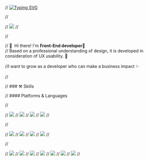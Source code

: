 // [![Typing SVG](https://readme-typing-svg.herokuapp.com?color=%2300F787&lines=Welcome+To+My+Github;I'm+a+Front-End+developer%F0%9F%91%8B%F0%9F%8F%BB)](https://git.io/typing-svg)


// <p>
  // <a href="https://ej-developer.tistory.com/" target="_blank"><img src="https://img.shields.io/badge/Blog-DD0B78?style=flat-square&logo=GitHub%20Sponsors&logoColor=white"/></a>
// </p>

// <p>
  // 👋&nbsp; Hi there! I'm <b>Front-End developer</b>🚀<br/>
  // Based on a professional understanding of design, it is developed in consideration of UX usability. 💖<br/><br/>
  //I want to grow as a developer who can make a business impact ✨ <br/><br/>
//</p>

// ### ⚒️ Skills

  // #### Platforms & Languages
  
// <p>
  // <img src="https://img.shields.io/badge/html5-%23E34F26.svg?style=flat-square&logo=html5&logoColor=white"/>
  // <img src="https://img.shields.io/badge/css3-%231572B6.svg?style=flat-square&logo=css3&logoColor=white"/>
  // <img src="https://img.shields.io/badge/javascript-%23323330.svg?style=flat-square&logo=javascript&logoColor=%23F7DF1E"/>
  // <img src="https://img.shields.io/badge/typescript-%23007ACC.svg?style=flat-square&logo=typescript&logoColor=white"/>
// </p>

// <p>
  // <img src="https://img.shields.io/badge/react-%2320232a.svg?style=flat-square&logo=react&logoColor=%2361DAFB"/>
  // <img src="https://img.shields.io/badge/Next-black?style=flat-square&logo=next.js&logoColor=white"/> 
  // <img src="https://img.shields.io/badge/-React%20Query-FF4154?style=flat-square&logo=react%20query&logoColor=white"/>
  // <img src="https://img.shields.io/badge/redux-%23593d88.svg?style=flat-square&logo=redux&logoColor=white"/>
// </p>

// <p>
  // <img src="https://img.shields.io/badge/styled--components-DB7093?style=flat-square&logo=styled-components&logoColor=white"/>
  // <img src="https://img.shields.io/badge/tailwindcss-%2338B2AC.svg?style=flat-square&logo=tailwind-css&logoColor=white"/>
  // <img src="https://img.shields.io/badge/-GraphQL-E10098?style=flat-square&logo=graphql&logoColor=white"/>
  // <img src="https://img.shields.io/badge/-ApolloGraphQL-311C87?style=flat-square&logo=apollo-graphql"/>
  // <img src="https://img.shields.io/badge/-cypress-%23E5E5E5?style=flat-square&logo=cypress&logoColor=058a5e"/>
  // <img src="https://img.shields.io/badge/-jest-%23C21325?style=flat-square&logo=jest&logoColor=white"/>
  // <img src="https://img.shields.io/badge/Git-F05032?style=flat-square&logo=Git&logoColor=white"/>
// </p>
